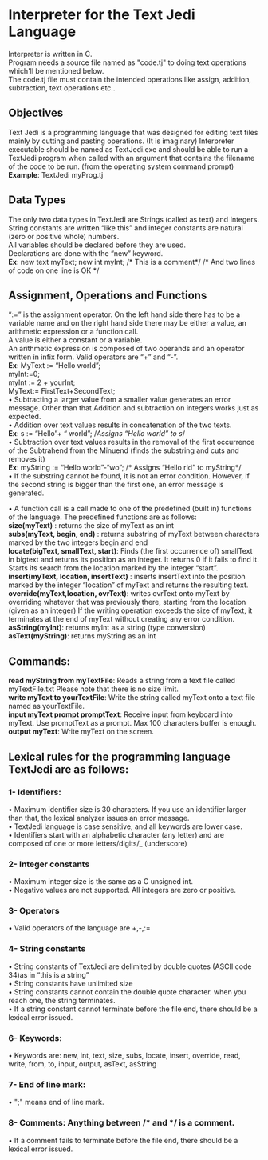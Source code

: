 # Interpreter for the Text Jedi Language
Interpreter is written in C. <br>
Program needs a source file named as "code.tj" to doing text operations which'll be mentioned below. <br>
The code.tj file must contain the intended operations like assign, addition, subtraction, text operations etc..

## Objectives
Text Jedi is a programming language that was designed for editing text files mainly by cutting and pasting operations. (It is imaginary)
Interpreter executable should be named as TextJedi.exe and should be able to run a TextJedi program when called with an argument that contains the filename of the code to be run. (from the operating system command prompt) <br>
**Example**: TextJedi myProg.tj

## Data Types 
The only two data types in TextJedi are Strings (called as text) and Integers. <br>
String constants are written “like this” and integer constants are natural (zero or positive whole) numbers. <br>
All variables should be declared before they are used. <br> 
Declarations are done with the “new” keyword. <br>
**Ex**: new text myText;  new int myInt; /* This is a comment*/
                                        /* And two lines of code on one line is OK */
     
## Assignment, Operations and Functions
“:=”  is the assignment operator. On the left hand side there has to be a variable name and on the right hand side there may be either a value, an arithmetic expression or a function call. <br>
A value is either a constant or a variable. <br>
An arithmetic expression is composed of two operands and an operator written in infix form. Valid operators are “+” and “-”. <br>
**Ex**: 
 MyText := “Hello world”; <br>
 myInt:=0; <br>
 myInt := 2 + yourInt; <br>
 MyText:= FirstText+SecondText; <br>
• Subtracting a larger value from a smaller value generates an error message. Other than that Addition and subtraction on integers works just as expected. <br>
• Addition over text values results in concatenation of the two texts. <br>
**Ex**: s := “Hello”+ “ world”; /*Assigns “Hello world” to s*/ <br>
• Subtraction over text values results in the removal of the first occurrence of the Subtrahend from the Minuend (finds the substring and cuts and removes it) <br>
**Ex**: myString := “Hello world”-“wo”;  /* Assigns “Hello rld” to myString*/ <br>
• If the substring cannot be found, it is not an error condition. However, if the second string is bigger than the first one, an error message is generated. <br>

•	A function call is a call made to one of the predefined (built in) functions of the language. The predefined functions are as follows: <br>
**size(myText)** : returns the size of myText as an int <br>
**subs(myText, begin, end)** : returns substring of myText between characters marked by the two integers begin and end <br>
**locate(bigText, smallText, start)**: Finds (the first occurrence of)  smallText in bigtext and returns its position as an integer. It returns 0 if it fails to find it. Starts its search from the location marked by the integer “start”. <br>
**insert(myText, location, insertText)** : inserts insertText into the position marked by the integer “location”  of myText and returns the resulting text. <br>
**override(myText,location, ovrText)**: writes ovrText onto myText by overriding whatever that was previously there, starting from the location (given as an integer) If the writing operation exceeds the size of myText, it terminates at the end of myText without creating any error condition. <br>
**asString(myInt)**: returns myInt as a string (type conversion) <br>
**asText(myString)**: returns myString as an int <br>
    
## Commands:
**read myString from myTextFile**: Reads a string from a text file called myTextFile.txt Please note that there is no size limit. <br>
**write myText to yourTextFile**: Write the string called myText onto a text file named as yourTextFile. <br>
**input myText prompt promptText**: Receive input from keyboard into myText. Use promptText as a prompt. Max 100 characters buffer is enough. <br>
**output myText**: Write myText on the screen. <br>

## Lexical rules for the programming language TextJedi  are as follows:
### 1- Identifiers: 
•	Maximum identifier size is 30 characters. If you use an identifier larger than that, the lexical analyzer issues an error message. <br>
•	TextJedi language is case sensitive, and all keywords are lower case.<br>
•	Identifiers start with an alphabetic character (any letter) and are composed of one or more letters/digits/_ (underscore)
### 2- Integer constants
•	Maximum integer size is the same as a C unsigned int.<br>
•	Negative values are not supported. All integers are zero or positive.
### 3- Operators
•	Valid operators of the language are +,-,:= <br>
### 4- String constants
•	String constants of TextJedi are delimited by double quotes (ASCII code 34)as in “this is a string” <br>
•	String constants have unlimited size <br>
•	String constants cannot contain the double quote character. when you reach one, the string terminates. <br>
•	If a string constant cannot terminate before the file end, there should be a lexical error issued.
### 6- Keywords:
•	Keywords are: new, int, text, size, subs, locate, insert, override, read, write, from, to, input, output, asText, asString
### 7- End of line mark:
• ";" means end of line mark.
### 8- Comments: Anything between /* and */ is a comment.
•	If a comment fails to terminate before the file end, there should be a lexical error issued.
